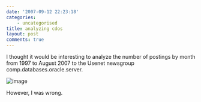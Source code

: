 ```yaml
---
date: '2007-09-12 22:23:18'
categories:
    - uncategorised
title: analyzing cdos
layout: post
comments: true
---
```

I thought it would be interesting to analyze the number of postings by
month from 1997 to August 2007 to the Usenet newsgroup
comp.databases.oracle.server.

![image](http://spreadsheets.google.com/pub?key=pHBwkjgvEIx6XEmQphO_EPw&oid=1&output=image)

However, I was wrong.
